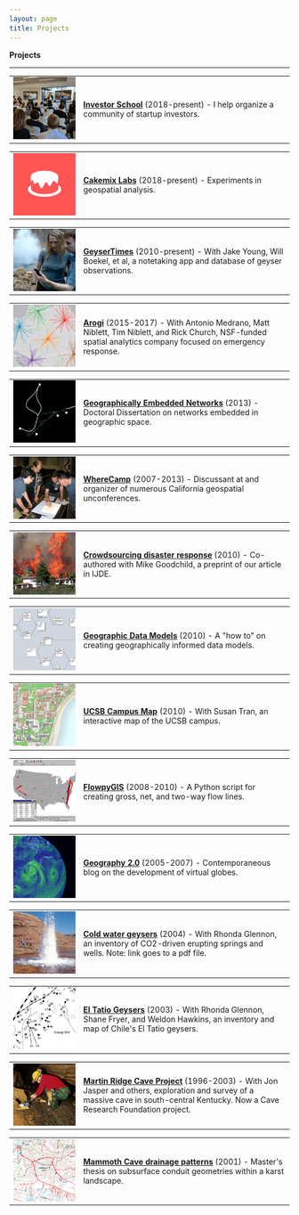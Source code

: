 ```yaml
---
layout: page
title: Projects
---
```


<b>Projects</b>

---

<table>
    <tr>
        <td width="25%">
            <a href="https://github.com/investorschool"><img src="/public/projects-pix/pitches.jpg" width="150em" alt="startup pitches" /></a>
        </td>
        <td>
            <a href="https://github.com/investorschool"><b>Investor School</b></a>
            (2018-present) - I help organize a community of startup investors.
        </td>
    </tr>
</table>

<table>
    <tr>
        <td width="25%">
            <a href="https://www.cakemix.com/"><img src="/public/projects-pix/cakemix_logo_test.jpg" width="150em" alt="cakemix labs logo" /></a>
        </td>
        <td>
            <a href="https://www.cakemix.com/"><b>Cakemix Labs</b></a> (2018-present) - Experiments in geospatial analysis.
        </td>
    </tr>
</table>

<table>
    <tr>
        <td width="25%">
            <a href="https://geysertimes.org/"><img src="/public/projects-pix/geysertimes.jpg" width="150em" alt="GeyserTimes app in use" /></a>
        </td>
        <td>
            <a href="https://geysertimes.org/"><b>GeyserTimes</b></a> (2010-present) - With Jake Young, Will Boekel, et al, a notetaking app and database of geyser observations.
        </td>
    </tr>
</table>

<table>
    <tr>
        <td width="25%">
            <a href="https://github.com/arogi"><img src="/public/projects-pix/arogi.jpg" width="150em" alt="arogi spider diagram" /></a>
        </td>
        <td>
            <a href="https://github.com/arogi"><b>Arogi</b></a> (2015-2017) - With Antonio Medrano, Matt Niblett, Tim Niblett, and Rick Church, NSF-funded spatial analytics company focused on emergency response.
        </td>
    </tr>
</table>

<table>
    <tr>
        <td width="25%">
            <a href="https://alanglennon.com/genets/"><img src="/public/projects-pix/genets.jpg" width="150em" alt="Trail network near UCSB" /></a>
        </td>
        <td>
            <a href="https://alanglennon.com/genets/"><b>Geographically Embedded Networks</b></a> (2013) - Doctoral Dissertation on networks embedded in geographic space.
        </td>
    </tr>
</table>

<table>
    <tr>
        <td width="25%">
            <a href="https://github.com/WhereCamp"><img src="/public/projects-pix/wherecamp.jpg" width="150em" alt="People planning a mapping party" /></a>
        </td>
        <td>
            <a href="https://github.com/WhereCamp"><b>WhereCamp</b></a> (2007-2013) - Discussant at and organizer of numerous California geospatial unconferences.
        </td>
    </tr>
</table>

<table>
    <tr>
        <td width="25%">
            <a href="https://www.researchgate.net/publication/220473289_Crowdsourcing_geographic_information_for_disaster_response_A_research_frontier_International_Journal_of_Digital_Earth_33_231-241"><img src="/public/projects-pix/jesusita.jpg" width="150em" alt="Jesusita fire burning behind a hillside house." /></a>
        </td>
        <td>
            <a href="https://www.researchgate.net/publication/220473289_Crowdsourcing_geographic_information_for_disaster_response_A_research_frontier_International_Journal_of_Digital_Earth_33_231-241"><b>Crowdsourcing disaster response</b></a> (2010) - Co-authored with Mike Goodchild, a preprint of our article in IJDE.
        </td>
    </tr>
</table>

<table>
    <tr>
        <td width="25%">
            <a href="https://www.researchgate.net/publication/220606129_Creating_and_Validating_Object-Oriented_Geographic_Data_Models_Modeling_Flow_within_GIS"><img src="/public/projects-pix/flowmodel.jpg" width="150em" alt="Flow data model examples in UML." /></a>
        </td>
        <td>
            <a href="https://www.researchgate.net/publication/220606129_Creating_and_Validating_Object-Oriented_Geographic_Data_Models_Modeling_Flow_within_GIS"><b>Geographic Data Models</b></a> (2010) - A "how to" on creating geographically informed data models.
        </td>
    </tr>
</table>

<table>
    <tr>
        <td width="25%">
            <a href="http://mapdev.geog.ucsb.edu/"><img src="/public/projects-pix/campusmap.jpg" width="150em" alt="UCSB online map" /></a>
        </td>
        <td>
            <a href="http://mapdev.geog.ucsb.edu/"><b>UCSB Campus Map</b></a> (2010) - With Susan Tran, an interactive map of the UCSB campus.
        </td>
    </tr>
</table>

<table>
    <tr>
        <td width="25%">
            <a href="https://github.com/glennon/FlowpyGIS"><img src="/public/projects-pix/flowpygis.jpg" width="150em" alt="Flow lines on a map" /></a>
        </td>
        <td>
            <a href="https://github.com/glennon/FlowpyGIS"><b>FlowpyGIS</b></a> (2008-2010) - A Python script for creating gross, net, and two-way flow lines.
        </td>
    </tr>
</table>

<table>
    <tr>
        <td width="25%">
            <a href="https://geography2.blogspot.com/"><img src="/public/projects-pix/geography2.jpg" width="150em" alt="Wind currents on a virtual globe." /></a>
        </td>
        <td>
            <a href="https://geography2.blogspot.com/"><b>Geography 2.0</b></a> (2005-2007) - Contemporaneous blog on the development of virtual globes.
        </td>
    </tr>
</table>

<table>
    <tr>
        <td width="25%">
            <a href="https://pdfs.semanticscholar.org/57b3/1748382bfb9176d580fb69c5a0ff7ed8b6e0.pdf"><img src="/public/projects-pix/crystalin1995.jpg" width="150em" alt="Crystal Geyser, Utah" /></a>
        </td>
        <td>
            <a href="https://pdfs.semanticscholar.org/57b3/1748382bfb9176d580fb69c5a0ff7ed8b6e0.pdf"><b>Cold water geysers</b></a> (2004) - With Rhonda Glennon, an inventory of CO2-driven erupting springs and wells. Note: link goes to a pdf file.
        </td>
    </tr>
</table>

<table>
    <tr>
        <td width="25%">
            <a href="https://www.researchgate.net/publication/284255246_The_extraordinary_thermal_activity_of_El_Tatio_Geyser_Field_Antofagasta_Region_Chile"><img src="/public/projects-pix/eltatio.jpg" width="150em" alt="A map section of El Tatio Geysers, Chile" /></a>
        </td>
        <td>
            <a href="https://www.researchgate.net/publication/284255246_The_extraordinary_thermal_activity_of_El_Tatio_Geyser_Field_Antofagasta_Region_Chile"><b>El Tatio Geysers</b></a> (2003) - With Rhonda Glennon, Shane Fryer, and Weldon Hawkins, an inventory and map of Chile's El Tatio geysers.
        </td>
    </tr>
</table>

<table>
    <tr>
        <td width="25%">
            <a href="https://alanglennon.com/martin-ridge-cave/"><img src="/public/projects-pix/conductivitytest.jpg" width="150em" alt="In-cave science" /></a>
        </td>
        <td>
            <a href="https://alanglennon.com/martin-ridge-cave/"><b>Martin Ridge Cave Project</b></a> (1996-2003) - With Jon Jasper and others, exploration and survey of a massive cave in south-central Kentucky. Now a Cave Research Foundation project.
        </td>
    </tr>
</table>

<table>
    <tr>
        <td width="25%">
            <a href="https://www.researchgate.net/publication/216876725_Application_of_Morphometric_Relationships_to_Active_Flow_Networks_within_the_Mammoth_Cave_Watershed"><img src="/public/projects-pix/mammothdrainage.jpg" width="150em" alt="Karst groundwater basin map" /></a>
        </td>
        <td>
            <a href="https://www.researchgate.net/publication/216876725_Application_of_Morphometric_Relationships_to_Active_Flow_Networks_within_the_Mammoth_Cave_Watershed"><b>Mammoth Cave drainage patterns</b></a> (2001) - Master's thesis on subsurface conduit geometries within a karst landscape.
        </td>
    </tr>
</table>
